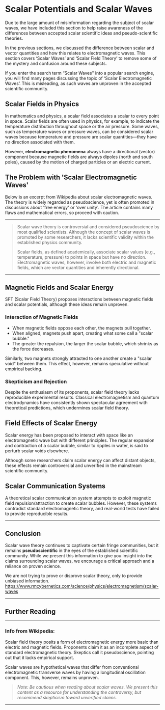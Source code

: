 # Scalar Potentials and Scalar Waves

Due to the large amount of misinformation regarding the subject of scalar waves, we have included this section to help raise awareness of the differences between accepted scalar scientific ideas and pseudo-scientific theories.

In the previous sections, we discussed the difference between scalar and vector quantities and how this relates to electromagnetic waves. This section covers ‘Scalar Waves’ and ‘Scalar Field Theory’ to remove some of the mystery and confusion around these subjects.

If you enter the search term “Scalar Waves" into a popular search engine, you will find many pages discussing the topic of ‘Scalar Electromagnetic Waves’. This is misleading, as such waves are unproven in the accepted scientific community.

## Scalar Fields in Physics

In mathematics and physics, a scalar field associates a scalar to every point in space. Scalar fields are often used in physics, for example, to indicate the temperature distribution throughout space or the air pressure. Some waves, such as temperature waves or pressure waves, can be considered scalar waves because temperature and pressure are scalar quantities—they have no direction associated with them.

However, **electromagnetic phenomena** always have a directional (vector) component because magnetic fields are always dipoles (north and south poles), caused by the motion of charged particles or an electric current.

## The Problem with 'Scalar Electromagnetic Waves'

Below is an excerpt from Wikipedia about scalar electromagnetic waves. The theory is widely regarded as pseudoscience, yet is often promoted in discussions about 'free energy' or 'over unity'. The article contains many flaws and mathematical errors, so proceed with caution.

---

> Scalar wave theory is controversial and considered pseudoscience by most qualified scientists. Although the concept of scalar waves is promoted by some researchers, it lacks scientific validity within the established physics community.
>
> Scalar fields, as defined academically, associate scalar values (e.g., temperature, pressure) to points in space but have no direction. Electromagnetic waves, however, involve both electric and magnetic fields, which are vector quantities and inherently directional.

---

## Magnetic Fields and Scalar Energy

SFT (Scalar Field Theory) proposes interactions between magnetic fields and scalar potentials, although these ideas remain unproven.

### Interaction of Magnetic Fields
- When magnetic fields oppose each other, the magnets pull together.
- When aligned, magnets push apart, creating what some call a "scalar bubble."
- The greater the repulsion, the larger the scalar bubble, which shrinks as the force decreases.

Similarly, two magnets strongly attracted to one another create a "scalar void" between them. This effect, however, remains speculative without empirical backing.

### Skepticism and Rejection

Despite the enthusiasm of its proponents, scalar field theory lacks reproducible experimental results. Classical electromagnetism and quantum electrodynamics have consistently shown spectacular agreement with theoretical predictions, which undermines scalar field theory.

## Field Effects of Scalar Energy

Scalar energy has been proposed to interact with space like an electromagnetic wave but with different principles. The regular expansion and contraction of a scalar bubble, similar to ripples in water, is said to perturb scalar voids elsewhere.

Although some researchers claim scalar energy can affect distant objects, these effects remain controversial and unverified in the mainstream scientific community.

## Scalar Communication Systems

A theoretical scalar communication system attempts to exploit magnetic field repulsion/attraction to create scalar bubbles. However, these systems contradict standard electromagnetic theory, and real-world tests have failed to provide reproducible results.

---

## Conclusion

Scalar wave theory continues to captivate certain fringe communities, but it remains **pseudoscientific** in the eyes of the established scientific community. While we present this information to give you insight into the claims surrounding scalar waves, we encourage a critical approach and a reliance on proven science.

We are not trying to prove or disprove scalar theory, only to provide unbiased information. https://www.rmcybernetics.com/science/physics/electromagnetism/scalar-waves

---

## Further Reading

---

### Info from Wikipedia:

Scalar field theory posits a form of electromagnetic energy more basic than electric and magnetic fields. Proponents claim it as an incomplete aspect of standard electromagnetic theory. Skeptics call it pseudoscience, pointing out that it lacks empirical support.

Scalar waves are hypothetical waves that differ from conventional electromagnetic transverse waves by having a longitudinal oscillation component. This, however, remains unproven.

> _Note: Be cautious when reading about scalar waves. We present this content as a resource for understanding the controversy, but recommend skepticism toward unverified claims._

---


